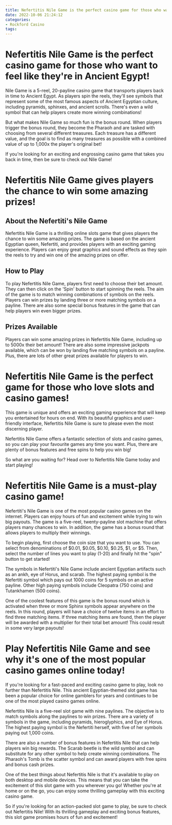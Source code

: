 ```yaml
---
title: Nefertitis Nile Game is the perfect casino game for those who want to feel like they're in Ancient Egypt!
date: 2022-10-06 21:24:12
categories:
- Rockford Casino
tags:
---
```



#  Nefertitis Nile Game is the perfect casino game for those who want to feel like they're in Ancient Egypt!

Nile Game is a 5-reel, 20-payline casino game that transports players back in time to Ancient Egypt. As players spin the reels, they'll see symbols that represent some of the most famous aspects of Ancient Egyptian culture, including pyramids, sphinxes, and ancient scrolls. There's even a wild symbol that can help players create more winning combinations!

But what makes Nile Game so much fun is the bonus round. When players trigger the bonus round, they become the Pharaoh and are tasked with choosing from several different treasures. Each treasure has a different value, and the goal is to find as many treasures as possible with a combined value of up to 1,000x the player's original bet!

If you're looking for an exciting and engrossing casino game that takes you back in time, then be sure to check out Nile Game!

#  Nefertitis Nile Game gives players the chance to win some amazing prizes!

## About the Nefertiti's Nile Game

Nefertitis Nile Game is a thrilling online slots game that gives players the chance to win some amazing prizes. The game is based on the ancient Egyptian queen, Nefertiti, and provides players with an exciting gaming experience. Players can enjoy great graphics and sound effects as they spin the reels to try and win one of the amazing prizes on offer.

## How to Play

To play Nefertitis Nile Game, players first need to choose their bet amount. They can then click on the 'Spin' button to start spinning the reels. The aim of the game is to match winning combinations of symbols on the reels. Players can win prizes by landing three or more matching symbols on a payline. There are also some special bonus features in the game that can help players win even bigger prizes.

## Prizes Available

Players can win some amazing prizes in Nefertitis Nile Game, including up to 5000x their bet amount! There are also some impressive jackpots available, which can be won by landing five matching symbols on a payline. Plus, there are lots of other great prizes available for players to win.

#  Nefertitis Nile Game is the perfect game for those who love slots and casino games!

This game is unique and offers an exciting gaming experience that will keep you entertained for hours on end. With its beautiful graphics and user-friendly interface, Nefertitis Nile Game is sure to please even the most discerning player.

Nefertitis Nile Game offers a fantastic selection of slots and casino games, so you can play your favourite games any time you want. Plus, there are plenty of bonus features and free spins to help you win big!

So what are you waiting for? Head over to Nefertitis Nile Game today and start playing!

#  Nefertitis Nile Game is a must-play casino game!

Nefertiti's Nile Game is one of the most popular casino games on the internet. Players can enjoy hours of fun and excitement while trying to win big payouts. The game is a five-reel, twenty-payline slot machine that offers players many chances to win. In addition, the game has a bonus round that allows players to multiply their winnings.

To begin playing, first choose the coin size that you want to use. You can select from denominations of $0.01, $0.05, $0.10, $0.25, $1, or $5. Then, select the number of lines you want to play (1-20) and finally hit the "spin" button to get started!

The symbols in Nefertiti's Nile Game include ancient Egyptian artifacts such as an ankh, eye of Horus, and scarab. The highest paying symbol is the Nefertiti symbol which pays out 1000 coins for 5 symbols on an active payline. Other high paying symbols include Cleopatra (750 coins) and Tutankhamen (500 coins).

One of the coolest features of this game is the bonus round which is activated when three or more Sphinx symbols appear anywhere on the reels. In this round, players will have a choice of twelve items in an effort to find three matching items. If three matching items are found, then the player will be awarded with a multiplier for their total bet amount! This could result in some very large payouts!

#  Play Nefertitis Nile Game and see why it's one of the most popular casino games online today!

If you're looking for a fast-paced and exciting casino game to play, look no further than Nefertitis Nile. This ancient Egyptian-themed slot game has been a popular choice for online gamblers for years and continues to be one of the most played casino games online.

Nefertitis Nile is a five-reel slot game with nine paylines. The objective is to match symbols along the paylines to win prizes. There are a variety of symbols in the game, including pyramids, hieroglyphics, and Eye of Horus. The highest paying symbol is the Nefertiti herself, with five of her symbols paying out 1,000 coins.

There are also a number of bonus features in Nefertitis Nile that can help players win big rewards. The Scarab beetle is the wild symbol and can substitute for any other symbol to help create winning combinations. The Pharaoh's Tomb is the scatter symbol and can award players with free spins and bonus cash prizes.

One of the best things about Nefertitis Nile is that it's available to play on both desktop and mobile devices. This means that you can take the excitement of this slot game with you wherever you go! Whether you're at home or on the go, you can enjoy some thrilling gameplay with this exciting casino game.

So if you're looking for an action-packed slot game to play, be sure to check out Nefertitis Nile! With its thrilling gameplay and exciting bonus features, this slot game promises hours of fun and excitement!